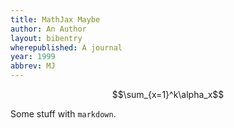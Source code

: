 ```yaml
---
title: MathJax Maybe
author: An Author
layout: bibentry
wherepublished: A journal
year: 1999
abbrev: MJ
---
```


$$\sum_{x=1}^k\alpha_x$$

Some stuff with `markdown`.
